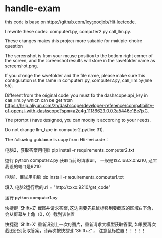 # handle-exam
this code is base on https://github.com/lxygoodjob/Hit-leetcode. 

I rewrite these codes: computer1.py, computer2.py call_llm.py.

These changes makes this project more suitable for multiple-choice question.

The screenshot is from your mouse position to the bottom right corner of the screen, and the screenshot results will store in the savefolder name as screenshot.png.

If you change the savefolder and the file name, please make sure this configuration is the same in computer1.py, computer2.py, call_llm.py(line 55).

Different from the original code, you must fix the dashscope.api_key in call_llm.py which can be get from https://help.aliyun.com/zh/dashscope/developer-reference/compatibility-of-openai-with-dashscope?spm=a2c4g.11186623.0.0.3a5446c1Be7jxC. 

The prompt I have designed, you can modify it according to your needs.

Do not change llm_type in computer2.py(line 31).

The following guidance is copy from Hit-leetcode：

电脑2，获取答案用电脑
pip install -r requirements_computer2.txt

运行 python computer2.py
获取当前的请求url， 一般是192.168.x.x:9210, 这里我设的端口是9210

电脑1，面试用电脑
pip install -r requirements_computer1.txt

填入 电脑2运行后的url = "http://xxxx:9210/get_code"

运行 python computer1.py

快捷键 'Shift+Z'
截图并请求答案, 这边需要先把鼠标移到要截取的区域右下角，会从屏幕左上角（0，0）截到该位置

快捷键 'Shift+X'
重新识别上一次的图片，重新请求大模型获取答案, 如果要再次截图识别获取答案，请再次按快捷键 'Shift+Z' ， 注意鼠标位置！！！！！
